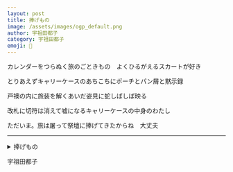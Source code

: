 ```yaml
---
layout: post
title: 捧げもの
image: /assets/images/ogp_default.png
author: 宇祖田都子
category: 宇祖田都子
emoji: 🎈
---
```


<div class="tanka-area"><div class="tanka">
<p>カレンダーをつらぬく旅のごときもの　よくひるがえるスカートが好き</p>
<p>とりあえずキャリーケースのあちこちにポーチとパン屑と黙示録</p>
<p>戸襖の内に旅装を解くあいだ姿見に蛇しばしば映る</p>
<p>改札に切符は消えて嘘になるキャリーケースの中身のわたし</p>
<p>ただいま。旅は屠って祭壇に捧げてきたからね　大丈夫</p></div></div>

---

<details><summary>捧げもの</summary>
カレンダーをつらぬく旅のごときもの　よくひるがえるスカートが好き<br/>
とりあえずキャリーケースのあちこちにポーチとパン屑と黙示録<br/>
戸襖の内に旅装を解くあいだ姿見に蛇しばしば映る<br/>
改札に切符は消えて嘘になるキャリーケースの中身のわたし<br/>
ただいま。旅は屠って祭壇に捧げてきたからね　大丈夫<br/>
</details>

宇祖田都子
